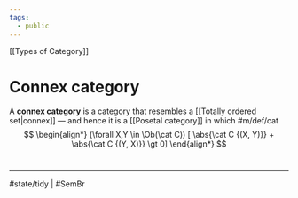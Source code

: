 ```yaml
---
tags:
  - public
---
```

[[Types of Category]]
# Connex category
A **connex category** is a category that resembles a [[Totally ordered set|connex]] —
and hence it is a [[Posetal category]] in which #m/def/cat
$$
\begin{align*}
(\forall X,Y \in \Ob(\cat C)) [ \abs{\cat C {(X, Y)}} + \abs{\cat C {(Y, X)}} \gt 0]
\end{align*}
$$


#
---
#state/tidy | #SemBr 